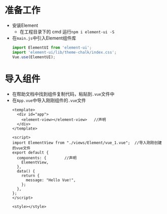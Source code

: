 # 准备工作

- 安装Element
  - 在工程目录下的 cmd 运行`npm i element-ui -S`
- 在`main.js`中引入Element组件库
	```js
	import ElementUI from 'element-ui';
	import 'element-ui/lib/theme-chalk/index.css';
	Vue.use(ElementUI);
	```
# 导入组件
- 在帮助文档中找到组件复制代码，粘贴到`.vue`文件中
- 在`App.vue`中导入刚刚组件的`.vue`文件
	```vue
	<template>
	  <div id="app">
	    <element-view></element-view>   //声明
	  </div>
	</template>
	
	<script>
	import ElementView from "./views/Element/vue_1.vue";  //导入刚刚创建的vue文件
	export default {
	  components: {        //声明
	    ElementView,   
	  },
	  data() {
	    return {
	      message: "Hello Vue!",
	    };
	  },
	};
	</script>
	
	<style></style>
	```